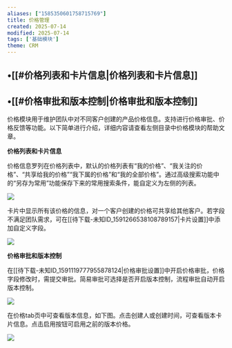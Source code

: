 ```yaml
---
aliases: ["1585350601758715769"]
title: 价格管理
created: 2025-07-14
modified: 2025-07-14
tags: ['基础模块']
theme: CRM
---
```


## •[[#价格列表和卡片信息|价格列表和卡片信息]]

## •[[#价格审批和版本控制|价格审批和版本控制]]

价格模块用于维护团队中对不同客户创建的产品价格信息。支持进行价格审批、价格反馈等功能。以下简单进行介绍，详细内容请查看左侧目录中价格模块的帮助文章。

**价格列表和卡片信息**

价格信息罗列在价格列表中，默认的价格列表有“我的价格”、“我关注的价格”、“共享给我的价格”“我下属的价格”和“我的全部价格”。通过高级搜索功能中的“另存为常用”功能保存下来的常用搜索条件，能自定义为左侧的列表。

![](775572cd88a7212f274338042db35639.jpg)

卡片中显示所有该价格的信息，对一个客户创建的价格可共享给其他客户。若字段不满足团队需求，可在[[待下载-未知ID_1591266538108789157|卡片设置]]中添加自定义字段。

![](c885c674f5819b3218d9e31931ba83dc.jpg)

**价格审批和版本控制**

在[[待下载-未知ID_1591119777955878124|价格审批设置]]中开启价格审批，价格字段修改时，需提交审批。简易审批可选择是否开启版本控制，流程审批自动开启版本控制。

![](8107e0c314da21e9b97ecbca90a714e0.jpg)

在价格tab页中可查看版本信息，如下图。点击创建人或创建时间，可查看版本卡片信息。点击启用按钮可启用之前的版本价格。

![](e6fa67aac003929523e6f42c72356831.jpg)